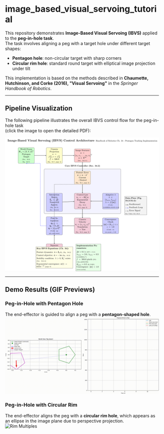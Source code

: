 # image_based_visual_servoing_tutorial

This repository demonstrates **Image-Based Visual Servoing (IBVS)** applied to the **peg-in-hole task**.  
The task involves aligning a peg with a target hole under different target shapes:

- **Pentagon hole**: non-circular target with sharp corners  
- **Circular rim hole**: standard round target with elliptical image projection under tilt  

This implementation is based on the methods described in **Chaumette, Hutchinson, and Corke (2016), "Visual Servoing"** in the *Springer Handbook of Robotics*.

---

## Pipeline Visualization

The following pipeline illustrates the overall IBVS control flow for the peg-in-hole task  
(click the image to open the detailed PDF):

[![Pipeline Visualization](docs/pipeline_visualization/imvs_main_peg_in_hole_pentagon.png)](docs/pipeline_visualization/imvs_main_peg_in_hole_pentagon.pdf)

---

## Demo Results (GIF Previews)

### Peg-in-Hole with Pentagon Hole
The end-effector is guided to align a peg with a **pentagon-shaped hole**.  
![Pentagon Trajectory](result_videos/main_peg_in_hole_pentagon.gif)

### Peg-in-Hole with Circular Rim
The end-effector aligns the peg with a **circular rim hole**, which appears as an ellipse in the image plane due to perspective projection.  
![Rim Multiples](result_videos/main_peg_in_hole_rim_multiples.gif)

